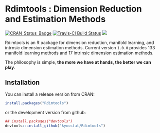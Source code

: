 <!-- README.md is generated from README.Rmd. Please edit that file -->
Rdimtools : Dimension Reduction and Estimation Methods
======================================================

<!-- badges: start -->  
[![CRAN\_Status\_Badge](http://www.r-pkg.org/badges/version/Rdimtools?color=green)](https://cran.r-project.org/package=Rdimtools) [![Travis-CI Build Status](https://travis-ci.org/kyoustat/Rdimtools.svg?branch=master)](https://travis-ci.org/kyoustat/Rdimtools) [![](https://cranlogs.r-pkg.org/badges/Rdimtools)](https://cran.r-project.org/package=Rdimtools)
<!-- badges: end -->

Rdimtools is an R package for dimension reduction, manifold learning, and intrnsic dimension estimation methods. Current version `1.0.0` provides 133 manifold learning methods and 17 intrinsic dimension estimation methods.

The philosophy is simple, **the more we have at hands, the better we can play**.

Installation
------------

You can install a release version from CRAN:

``` r
install.packages("Rdimtools")
```

or the development version from github:

``` r
## install.packages("devtools")
devtools::install_github("kyoustat/Rdimtools")
```
